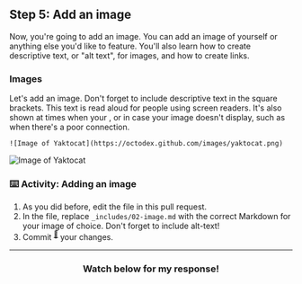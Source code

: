 ## Step 5: Add an image

Now, you're going to add an image. You can add an image of yourself or anything else you'd like to feature. You'll also learn how to create descriptive text, or "alt text", for images, and how to create links.

### Images
Let's add an image. Don't forget to include descriptive text in the square brackets. This text is read aloud for people using screen readers. It's also shown at times when your , or in case your image doesn't display, such as when there's a poor connection.

```
![Image of Yaktocat](https://octodex.github.com/images/yaktocat.png)
```

![Image of Yaktocat](https://octodex.github.com/images/yaktocat.png)

### :keyboard: Activity: Adding an image

1. As you did before, edit the file in this pull request.
2. In the file, replace `_includes/02-image.md` with the correct Markdown for your image of choice. Don't forget to include alt-text!
3. Commit <sup>[:book:](https://help.github.com/articles/github-glossary/#commit)</sup> your changes.

<hr>
<h3 align="center">Watch below for my response!</h3>
